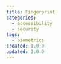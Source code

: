 ```yaml
---
title: Fingerprint
categories:
  - accessibility
  - security
tags:
  - biometrics
created: 1.0.0
updated: 1.0.0
---
```


